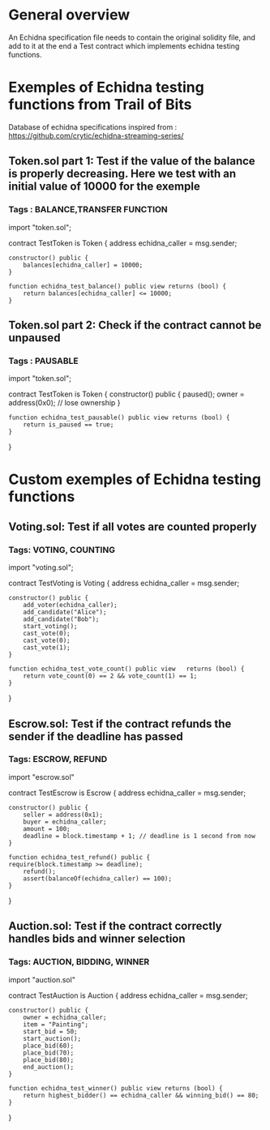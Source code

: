 # General overview

An Echidna specification file needs to contain the original solidity file, and add to it at the end a Test<contract-name> contract which implements echidna testing functions.

# Exemples of Echidna testing functions from Trail of Bits

Database of echidna specifications inspired from : https://github.com/crytic/echidna-streaming-series/

## Token.sol part 1: Test if the value of the balance is properly decreasing. Here we test with an initial value of 10000 for the exemple
### Tags : BALANCE,TRANSFER FUNCTION
import "token.sol";

contract TestToken is Token {
    address echidna_caller = msg.sender;

    constructor() public {
        balances[echidna_caller] = 10000;
    }

    function echidna_test_balance() public view returns (bool) {
        return balances[echidna_caller] <= 10000;
    }

## Token.sol part 2: Check if the contract cannot be unpaused
### Tags : PAUSABLE

import "token.sol";

contract TestToken is Token {
    constructor() public {
        paused();
        owner = address(0x0); // lose ownership
    }

    function echidna_test_pausable() public view returns (bool) {
        return is_paused == true;
    }
}

# Custom exemples of Echidna testing functions

## Voting.sol: Test if all votes are counted properly
### Tags: VOTING, COUNTING

import "voting.sol";

contract TestVoting is Voting {
    address echidna_caller = msg.sender;

    constructor() public {
        add_voter(echidna_caller);
        add_candidate("Alice");
        add_candidate("Bob");
        start_voting();
        cast_vote(0);
        cast_vote(0);
        cast_vote(1);
    }   

    function echidna_test_vote_count() public view   returns (bool) {
        return vote_count(0) == 2 && vote_count(1) == 1;
    }
}

## Escrow.sol: Test if the contract refunds the sender if the deadline has passed
### Tags: ESCROW, REFUND

import "escrow.sol"

contract TestEscrow is Escrow {
    address echidna_caller = msg.sender;

    constructor() public {
        seller = address(0x1);
        buyer = echidna_caller;
        amount = 100;
        deadline = block.timestamp + 1; // deadline is 1 second from now
    }

    function echidna_test_refund() public {
    require(block.timestamp >= deadline);
        refund();
        assert(balanceOf(echidna_caller) == 100);
    }
}

## Auction.sol: Test if the contract correctly handles bids and winner selection
### Tags: AUCTION, BIDDING, WINNER

import "auction.sol"

contract TestAuction is Auction {
    address echidna_caller = msg.sender;


    constructor() public {
        owner = echidna_caller;
        item = "Painting";
        start_bid = 50;
        start_auction();
        place_bid(60);
        place_bid(70);
        place_bid(80);
        end_auction();
    }

    function echidna_test_winner() public view returns (bool) {
        return highest_bidder() == echidna_caller && winning_bid() == 80;
    }
}
